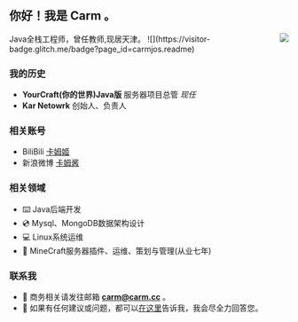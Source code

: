 ## 你好！我是 **Carm** 。
<img align="right" src="https://github-readme-stats.vercel.app/api?username=CarmJos&show_icons=true&hide_title=true" />
Java全栈工程师，曾任教师,现居天津。
![](https://visitor-badge.glitch.me/badge?page_id=carmjos.readme)

### 我的历史
- **YourCraft(你的世界)Java版** 服务器项目总管 _现任_
- **Kar Netowrk** 创始人、负责人

### 相关账号
- BiliBili [卡姆姬](https://space.bilibili.com/14172948)
- 新浪微博 [卡姆酱](https://weibo.com/2631818190)

### 相关领域
- ⌨️ Java后端开发
- 💿 Mysql、MongoDB数据架构设计
- 💻 Linux系统运维
- 💎 MineCraft服务器插件、运维、策划与管理(从业七年)

### 联系我
- 📧 商务相关请发往邮箱 **carm@carm.cc** 。
- 💬 如果有任何建议或问题，都可以[在这里](https://github.com/CarmJos/CarmJos/issues)告诉我，我会尽全力回答您。
